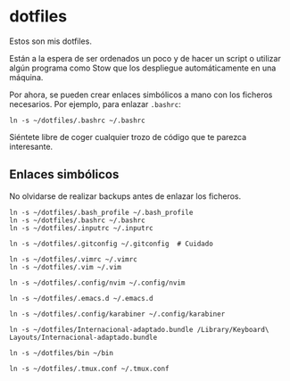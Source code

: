 # dotfiles

Estos son mis dotfiles.

Están a la espera de ser ordenados un poco y de hacer un script o utilizar algún programa como Stow que los despliegue automáticamente en una máquina.

Por ahora, se pueden crear enlaces simbólicos a mano con los ficheros necesarios. Por ejemplo, para enlazar `.bashrc`:
```
ln -s ~/dotfiles/.bashrc ~/.bashrc
```

Siéntete libre de coger cualquier trozo de código que te parezca interesante.

## Enlaces simbólicos
No olvidarse de realizar backups antes de enlazar los ficheros.

```
ln -s ~/dotfiles/.bash_profile ~/.bash_profile
ln -s ~/dotfiles/.bashrc ~/.bashrc
ln -s ~/dotfiles/.inputrc ~/.inputrc

ln -s ~/dotfiles/.gitconfig ~/.gitconfig  # Cuidado

ln -s ~/dotfiles/.vimrc ~/.vimrc
ln -s ~/dotfiles/.vim ~/.vim

ln -s ~/dotfiles/.config/nvim ~/.config/nvim

ln -s ~/dotfiles/.emacs.d ~/.emacs.d

ln -s ~/dotfiles/.config/karabiner ~/.config/karabiner

ln -s ~/dotfiles/Internacional-adaptado.bundle /Library/Keyboard\ Layouts/Internacional-adaptado.bundle

ln -s ~/dotfiles/bin ~/bin

ln -s ~/dotfiles/.tmux.conf ~/.tmux.conf
